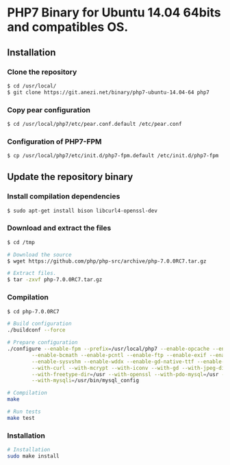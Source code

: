 PHP7 Binary for Ubuntu 14.04 64bits and compatibles OS.
=======================================================

Installation
------------

### Clone the repository

```bash
$ cd /usr/local/
$ git clone https://git.anezi.net/binary/php7-ubuntu-14.04-64 php7
```

### Copy pear configuration

```bash
$ cd /usr/local/php7/etc/pear.conf.default /etc/pear.conf
```

### Configuration of PHP7-FPM

```bash
$ cp /usr/local/php7/etc/init.d/php7-fpm.default /etc/init.d/php7-fpm
```

Update the repository binary
----------------------------

### Install compilation dependencies

```bash
$ sudo apt-get install bison libcurl4-openssl-dev
```

### Download and extract the files

```bash
$ cd /tmp

# Download the source
$ wget https://github.com/php/php-src/archive/php-7.0.0RC7.tar.gz

# Extract files.
$ tar -zxvf php-7.0.0RC7.tar.gz
```

### Compilation

```bash
$ cd php-7.0.0RC7

# Build configuration
./buildconf --force

# Prepare configuration
./configure --enable-fpm --prefix=/usr/local/php7 --enable-opcache --enable-intl --enable-mbstring --enable-zip \
        --enable-bcmath --enable-pcntl --enable-ftp --enable-exif --enable-calendar --enable-sysvmsg --enable-sysvsem \
        --enable-sysvshm --enable-wddx --enable-gd-native-ttf --enable-gd-jis-conv \
        --with-curl --with-mcrypt --with-iconv --with-gd --with-jpeg-dir=/usr --with-png-dir=/usr --with-zlib-dir=/usr \
        --with-freetype-dir=/usr --with-openssl --with-pdo-mysql=/usr --with-gettext=/usr --with-zlib=/usr --with-bz2=/usr \
        --with-mysqli=/usr/bin/mysql_config

# Compilation
make

# Run tests
make test
```

### Installation

```bash
# Installation
sudo make install
```